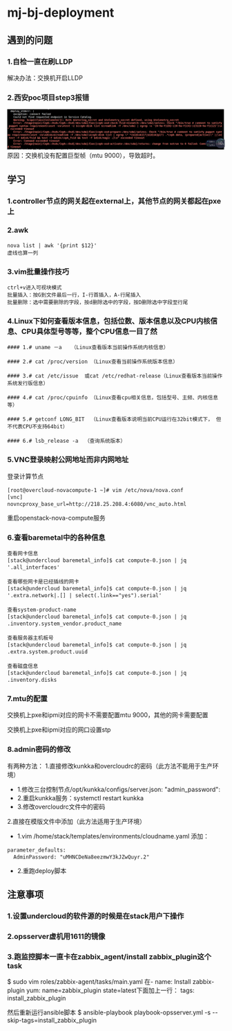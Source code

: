 # mj-bj-deployment

## 遇到的问题

### 1.自检一直在刷LLDP

解决办法：交换机开启LLDP

### 2.西安poc项目step3报错
![](/assets/step3_error.png)
原因：交换机没有配置巨型帧（mtu 9000），导致超时。

## 学习

### 1.controller节点的网关起在external上，其他节点的网关都起在pxe上

### 2.awk

```
nova list | awk '{print $12}'
虚线也算一列
```

### 3.vim批量操作技巧

```
ctrl+v进入可视块模式
批量插入：按G到文件最后一行，I-行首插入，A-行尾插入
批量删除：选中需要删除的字段，按d删除选中的字段，按D删除选中字段至行尾
```

### 4.Linux下如何查看版本信息，包括位数、版本信息以及CPU内核信息、CPU具体型号等等，整个CPU信息一目了然

```
#### 1.# uname －a   （Linux查看版本当前操作系统内核信息）

#### 2.# cat /proc/version （Linux查看当前操作系统版本信息）

#### 3.# cat /etc/issue  或cat /etc/redhat-release（Linux查看版本当前操作系统发行版信息）

#### 4.# cat /proc/cpuinfo （Linux查看cpu相关信息，包括型号、主频、内核信息等）

#### 5.# getconf LONG_BIT  （Linux查看版本说明当前CPU运行在32bit模式下， 但不代表CPU不支持64bit）

#### 6.# lsb_release -a  （查询系统版本）
```

### 5.VNC登录映射公网地址而非内网地址

登录计算节点

```
[root@overcloud-novacompute-1 ~]# vim /etc/nova/nova.conf
[vnc]
novncproxy_base_url=http://218.25.208.4:6080/vnc_auto.html
```

重启openstack-nova-compute服务

### 6.查看baremetal中的各种信息

```
查看网卡信息
[stack@undercloud baremetal_info]$ cat compute-0.json | jq '.all_interfaces' 

查看哪些网卡是已经插线的网卡
[stack@undercloud baremetal_info]$ cat compute-0.json | jq '.extra.network|.[] | select(.link=="yes").serial'

查看system-product-name
[stack@undercloud baremetal_info]$ cat compute-0.json | jq .inventory.system_vendor.product_name

查看服务器主机板号
[stack@undercloud baremetal_info]$ cat compute-0.json | jq .extra.system.product.uuid

查看磁盘信息
[stack@undercloud baremetal_info]$ cat compute-0.json | jq .inventory.disks
```

### 7.mtu的配置

交换机上pxe和ipmi对应的网卡不需要配置mtu 9000，其他的网卡需要配置

交换机上pxe和ipmi对应的网口设置stp

### 8.admin密码的修改
有两种方法：
1.直接修改kunkka和overcloudrc的密码（此方法不能用于生产环境）
* 1.修改三台控制节点/opt/kunkka/configs/server.json:  "admin_password":
* 2.重启kunkka服务：systemctl restart kunkka
* 3.修改overcloudrc文件中的密码

2.直接在模版文件中添加（此方法适用于生产环境）
* 1.vim /home/stack/templates/environments/cloudname.yaml
添加：
```
parameter_defaults:
  AdminPassword: "uMHNCDeNa8eezmwY3kJZwQuyr.2"
```
* 2.重跑deploy脚本

## 注意事项

### 1.设置undercloud的软件源的时候是在stack用户下操作

### 2.opsserver虚机用1611的镜像

### 3.跑监控脚本一直卡在zabbix_agent/install zabbix_plugin这个task
$ sudo vim roles/zabbix-agent/tasks/main.yaml
在- name: Install zabbix-plugin
  yum: name=zabbix_plugin state=latest下面加上一行：
tags: install_zabbix_plugin

然后重新运行ansible脚本
$ ansible-playbook playbook-opsserver.yml -s --skip-tags=install_zabbix_plugin



